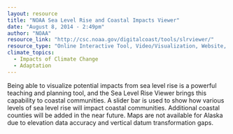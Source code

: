 ```yaml
---
layout: resource
title: "NOAA Sea Level Rise and Coastal Impacts Viewer"
date: "August 8, 2014 - 2:49pm"
author: "NOAA"
resource_link: "http://csc.noaa.gov/digitalcoast/tools/slrviewer/"
resource_type: "Online Interactive Tool, Video/Visualization, Website, Data"
climate_topics:
  - Impacts of Climate Change
  - Adaptation
---
```


Being able to visualize potential impacts from sea level rise is a powerful teaching and planning tool, and the Sea Level Rise Viewer brings this capability to coastal communities. A slider bar is used to show how various levels of sea level rise will impact coastal communities. Additional coastal counties will be added in the near future. Maps are not available for Alaska due to elevation data accuracy and vertical datum transformation gaps.
